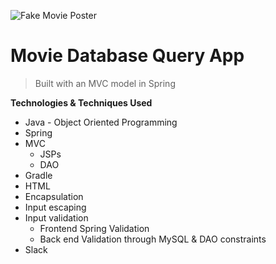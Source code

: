 <img src="https://static.squarespace.com/static/51b3dc8ee4b051b96ceb10de/51ce6099e4b0d911b4489b79/51ce61dee4b0d911b44a3e4f/1281230869637/1000w/Lucas%20Lee%20Fake.jpg" title="fake poster" alt="Fake Movie Poster"></a>



# Movie Database Query App

> Built with an MVC model in Spring


**Technologies  & Techniques Used**

- Java - Object Oriented Programming
- Spring
- MVC
  - JSPs
  - DAO
- Gradle
- HTML
- Encapsulation
- Input escaping
- Input validation
  - Frontend Spring Validation
  - Back end Validation through MySQL & DAO constraints
- Slack